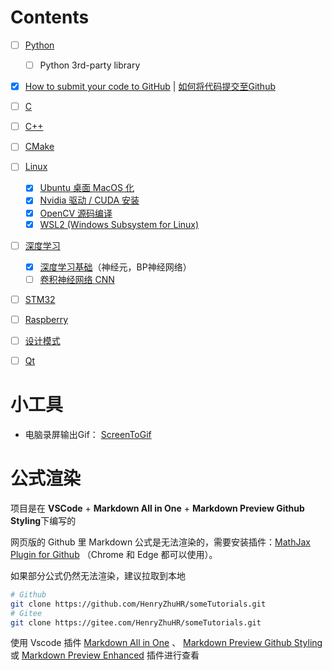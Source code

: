 # Contents
- [ ] [Python](python/README.md) 
  - [ ] Python 3rd-party library
- [x] [How to submit your code to GitHub](git/git.md) | [如何将代码提交至Github](git/git_cn.md)

- [ ] [C ](c/c.md)

- [ ] [C++](cxx/cxx.md)

- [ ] [CMake](cmake/cmake.md)

- [ ] [Linux](linux/linux-README.md)
  - [x] [Ubuntu 桌面 MacOS 化](linux/desktop-MacOS/desktop-MacOS.md)
  - [x] [Nvidia 驱动 / CUDA 安装 ](linux/nvidia/nvidia.md)
  - [x] [OpenCV 源码编译](linux/opencv/opencv.md)
  - [x] [WSL2 (Windows Subsystem for Linux)](linux/wsl2/wsl2.md)

- [ ] [深度学习](DeepLearning/DeepLearning-README.md)
  - [x] [深度学习基础](DeepLearning/basic_deepLearning/basic_deepLearning.md)（神经元，BP神经网络）
  - [ ] [卷积神经网络 CNN](DeepLearning/cnn/cnn.md)

- [ ] [STM32](stm32/stm32.md)
- [ ] [Raspberry](raspberry/raspberry-README.md)

<!-- - [ ] [Leetcode 刷题](leetcode/README.md) -->

- [ ] [设计模式](DesignPattern/README.md)

- [ ] [Qt](qt/qt.md)



# 小工具

- 电脑录屏输出Gif： [ScreenToGif](https://www.screentogif.com/)


# 公式渲染
项目是在 **VSCode** + **Markdown All in One** + **Markdown Preview Github Styling**下编写的

网页版的 Github 里 Markdown 公式是无法渲染的，需要安装插件：[MathJax Plugin for Github](https://chrome.google.com/webstore/detail/mathjax-plugin-for-github/ioemnmodlmafdkllaclgeombjnmnbima?hl=zh-CN) （Chrome 和 Edge 都可以使用）。

如果部分公式仍然无法渲染，建议拉取到本地
```bash
# Github
git clone https://github.com/HenryZhuHR/someTutorials.git
# Gitee
git clone https://gitee.com/HenryZhuHR/someTutorials.git
```
使用 Vscode 插件 [Markdown All in One](https://marketplace.visualstudio.com/items?itemName=yzhang.markdown-all-in-one) 、 [Markdown Preview Github Styling](https://marketplace.visualstudio.com/items?itemName=bierner.markdown-preview-github-styles) 或 [Markdown Preview Enhanced](https://marketplace.visualstudio.com/items?itemName=shd101wyy.markdown-preview-enhanced) 插件进行查看


<!-- Others -->
<!-- 
Upload linux/desktop-MacOS/MacOS-BigSur.tar.gz to Release
 -->